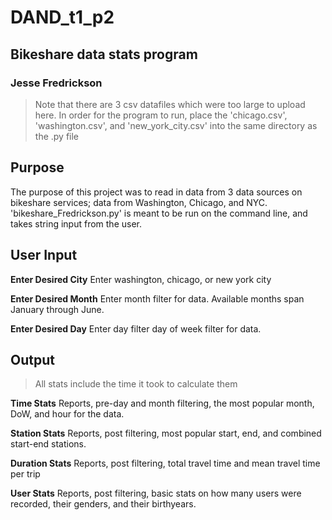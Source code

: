 # DAND_t1_p2
## Bikeshare data stats program
### Jesse Fredrickson

>Note that there are 3 csv datafiles which were too large to upload here. In order for the program to run, place the 'chicago.csv', 'washington.csv', and 'new_york_city.csv' into the same directory as the .py file

## Purpose
The purpose of this project was to read in data from 3 data sources on bikeshare services; data from Washington, Chicago, and NYC. 'bikeshare_Fredrickson.py' is meant to be run on the command line, and takes string input from the user.

## User Input
**Enter Desired City**
Enter washington, chicago, or new york city


**Enter Desired Month**
Enter month filter for data. Available months span January through June.


**Enter Desired Day**
Enter day filter day of week filter for data.


## Output
>All stats include the time it took to calculate them

**Time Stats**
Reports, pre-day and month filtering, the most popular month, DoW, and hour for the data.


**Station Stats**
Reports, post filtering, most popular start, end, and combined start-end stations.


**Duration Stats**
Reports, post filtering, total travel time and mean travel time per trip


**User Stats**
Reports, post filtering, basic stats on how many users were recorded, their genders, and their birthyears.